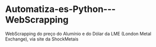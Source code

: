 # Automatiza-es-Python---WebScrapping
WebScrapping do preço do Alumínio e do Dólar da LME (London Metal Exchange), via site da ShockMetais
